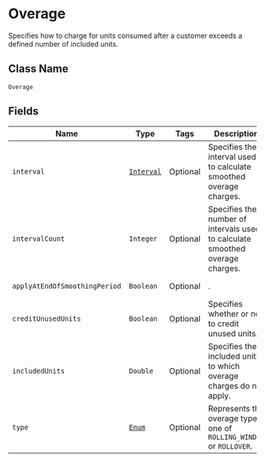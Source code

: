 # Overage

Specifies how to charge for units consumed after a customer exceeds a defined number of included units.

## Class Name

`Overage`

## Fields

| Name | Type | Tags | Description | Getter |
|  --- | --- | --- | --- | --- |
| `interval` | [`Interval`](/doc/models/interval.md) | Optional | Specifies the interval used to calculate smoothed overage charges. | String getInterval() |
| `intervalCount` | `Integer` | Optional | Specifies the number of intervals used to calculate smoothed overage charges. | String getIntervalCount() |
| `applyAtEndOfSmoothingPeriod` | `Boolean` | Optional | . | Boolean getApplyAtEndOfSmoothingPeriod() |
| `creditUnusedUnits` | `Boolean` | Optional | Specifies whether or not to credit unused units. | Boolean getCreditUnusedUnits() |
| `includedUnits` | `Double` | Optional | Specifies the included units to which overage charges do not apply. | Double getIncludedUnits() |
| `type` | [`Enum`](/doc/models/overage-type.md) | Optional | Represents the overage type: one of `ROLLING_WINDOW` or `ROLLOVER`. | String getType() |
